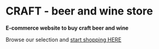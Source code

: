 # CRAFT - beer and wine store
**E-commerce website to buy craft beer and wine**

Browse our selection and [start shopping HERE](http://craft-beer-and-wine.herokuapp.com)
